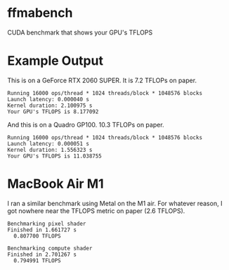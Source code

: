 # ffmabench
CUDA benchmark that shows your GPU's TFLOPS

# Example Output

This is on a GeForce RTX 2060 SUPER. It is 7.2 TFLOPs on paper.

```
Running 16000 ops/thread * 1024 threads/block * 1048576 blocks
Launch latency: 0.000040 s
Kernel duration: 2.100975 s
Your GPU's TFLOPS is 8.177092
```

And this is on a Quadro GP100. 10.3 TFLOPs on paper.

```
Running 16000 ops/thread * 1024 threads/block * 1048576 blocks
Launch latency: 0.000051 s
Kernel duration: 1.556323 s
Your GPU's TFLOPS is 11.038755
```

# MacBook Air M1

I ran a similar benchmark using Metal on the M1 air. For whatever reason, I got nowhere near the TFLOPS metric on paper (2.6 TFLOPS).

```
Benchmarking pixel shader
Finished in 1.661727 s
  0.807700 TFLOPS

Benchmarking compute shader
Finished in 2.701267 s
  0.794991 TFLOPS
```
